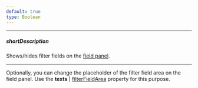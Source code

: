 ```yaml
---
default: true
type: Boolean
---
```

---
##### shortDescription
Shows/hides filter fields on the [field panel](/concepts/05%20Widgets/PivotGrid/010%20Visual%20Elements/15%20Field%20Panel.md '/Documentation/Guide/Widgets/PivotGrid/Visual_Elements/#Field_Panel').

---
Optionally, you can change the placeholder of the filter field area on the field panel. Use the **texts** | [filterFieldArea](/api-reference/10%20UI%20Widgets/dxPivotGrid/1%20Configuration/fieldPanel/texts/filterFieldArea.md '/Documentation/ApiReference/UI_Widgets/dxPivotGrid/Configuration/fieldPanel/texts/#filterFieldArea') property for this purpose.